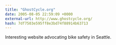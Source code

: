 ```yaml
---
title: "GhostCycle.org"
date: 2005-08-05 22:59:09 +0000
external-url: http://www.ghostcycle.org/
hash: 7df7503e595ff8e3bd74f88914b63713
---
```


Interesting website advocating bike safety in Seattle.
